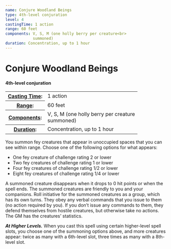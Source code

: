 ```yaml
---
name: Conjure Woodland Beings
type: 4th-level conjuration
level: 4
castingTime: 1 action
range: 60 feet
components: V, S, M (one holly berry per creature<br>
			summoned)
duration: Concentration, up to 1 hour
---
```


Conjure Woodland Beings
=======================

#### 4th-level conjuration

<table cellspacing="0" class="statBlock"><tbody><tr><th><a href="/srd/spellcasting/castingASpell.htm#castingtime">Casting Time</a>:</th><td>1 action</td></tr><tr><th><a href="/srd/spellcasting/castingASpell.htm#range">Range</a>:</th><td>60 feet</td></tr><tr><th><a href="/srd/spellcasting/castingASpell.htm#components">Components</a>:</th><td>V, S, M (one holly berry per creature<br>summoned)</td></tr><tr><th><a href="/srd/spellcasting/castingASpell.htm#duration">Duration</a>:</th><td>Concentration, up to 1 hour</td></tr></tbody></table>

You summon fey creatures that appear in unoccupied spaces that you can see within range. Choose one of the following options for what appears:

*   One fey creature of challenge rating 2 or lower
*   Two fey creatures of challenge rating 1 or lower
*   Four fey creatures of challenge rating 1/2 or lower
*   Eight fey creatures of challenge rating 1/4 or lower

A summoned creature disappears when it drops to 0 hit points or when the spell ends. The summoned creatures are friendly to you and your companions. Roll initiative for the summoned creatures as a group, which has its own turns. They obey any verbal commands that you issue to them (no action required by you). If you don’t issue any commands to them, they defend themselves from hostile creatures, but otherwise take no actions. The GM has the creatures’ statistics.

_**At Higher Levels.**_ When you cast this spell using certain higher-level spell slots, you choose one of the summoning options above, and more creatures appear: twice as many with a 6th\-level slot, three times as many with a 8th\-level slot.